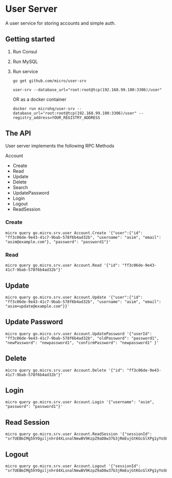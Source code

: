 # User Server

A user service for storing accounts and simple auth.

## Getting started

1. Run Consul
2. Run MySQL
3. Run service

	```shell
	go get github.com/micro/user-srv
	```

	```shell
	user-srv --database_url="root:root@tcp(192.168.99.100:3306)/user"
	```

	OR as a docker container

	```shell
	docker run microhq/user-srv --database_url="root:root@tcp(192.168.99.100:3306)/user" --registry_address=YOUR_REGISTRY_ADDRESS
	```

## The API

User server implements the following RPC Methods

Account
- Create
- Read
- Update
- Delete
- Search
- UpdatePassword
- Login
- Logout
- ReadSession


### Create

```shell
micro query go.micro.srv.user Account.Create '{"user":{"id": "ff3c06de-9e43-41c7-9bab-578f6b4ad32b", "username": "asim", "email": "asim@example.com"}, "password": "password1"}'
```

### Read

```shell
micro query go.micro.srv.user Account.Read '{"id": "ff3c06de-9e43-41c7-9bab-578f6b4ad32b"}'
```

## Update

```shell
micro query go.micro.srv.user Account.Update '{"user":{"id": "ff3c06de-9e43-41c7-9bab-578f6b4ad32b", "username": "asim", "email": "asim+update@example.com"}}'
```

## Update Password

```shell
micro query go.micro.srv.user Account.UpdatePassword '{"userId": "ff3c06de-9e43-41c7-9bab-578f6b4ad32b", "oldPassword": "password1", "newPassword": "newpassword1", "confirmPassword": "newpassword1" }'
```

## Delete

```shell
micro query go.micro.srv.user Account.Delete '{"id": "ff3c06de-9e43-41c7-9bab-578f6b4ad32b"}'
```

## Login

```shell
micro query go.micro.srv.user Account.Login '{"username": "asim", "password": "password1"}'
```

## Read Session

```shell
micro query go.micro.srv.user Account.ReadSession '{"sessionId": "sr7UEBmIMg5hYOgiljnhrd4XLsnalNewBV9KzpZ9aD8w37b3jRmEujGtKGcGlXPg1yYoSHR3RLy66ugglw0tofTNGm57NrNYUHsFxfwuGC6pvCn8BecB7aEF6UxTyVFq"}'
```

## Logout

```shell
micro query go.micro.srv.user Account.Logout '{"sessionId": "sr7UEBmIMg5hYOgiljnhrd4XLsnalNewBV9KzpZ9aD8w37b3jRmEujGtKGcGlXPg1yYoSHR3RLy66ugglw0tofTNGm57NrNYUHsFxfwuGC6pvCn8BecB7aEF6UxTyVFq"}'
```
